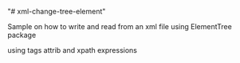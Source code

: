 "# xml-change-tree-element" 

Sample on how to write and read from an xml file 
using ElementTree package

using tags
attrib
and xpath expressions